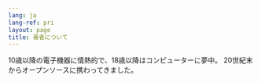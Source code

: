 ```yaml
---
lang: ja
lang-ref: pri
layout: page
title: 著者について
---
```


10歳以降の電子機器に情熱的で、18歳以降はコンピューターに夢中。
20世紀末からオープンソースに携わってきました。
